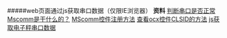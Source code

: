 #####web页面通过js获取串口数据（仅限IE浏览器）
**资料**
[判断串口是否正常](https://jingyan.baidu.com/article/7f41ecec0bad3e593d095cb3.html)
[Mscomm是干什么的？](https://baike.baidu.com/item/mscomm/3252525?fr=aladdin)
[MScomm控件注册方法](https://jingyan.baidu.com/article/375c8e19a2953b25f2a22986.html)
[查看ocx控件CLSID的方法](https://blog.csdn.net/u012247462/article/details/42461285)
[js获取电子秤串口数据](https://blog.csdn.net/nihao87224/article/details/46365673)
[<script>标签的for属性和event属性](https://www.cnblogs.com/yuteng/articles/1836474.html)

>串口模拟器见文件“VSPD”
串口调试助手见文件“sscom32”

>串口返回数据是ascll  标准的数据位为 7位（0-128），扩展数据位 8位（0-256）

**注意：1、当串口返回数据包含 中文或其他字符时，“数据位” 改为8 ；**
**2、当出现已经注册mscomm32.ocx 仍然提示无法创建对象时，在注册表搜索‘648A5600-2C6E-101B-82B6-000000000014’全部删除，直到搜索不到**
